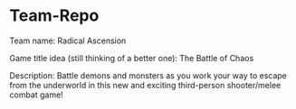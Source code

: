 # Team-Repo
Team name: Radical Ascension



Game title idea (still thinking of a better one): The Battle of Chaos


Description: Battle demons and monsters as you work your way to escape from the underworld in this new and exciting third-person shooter/melee combat game!
